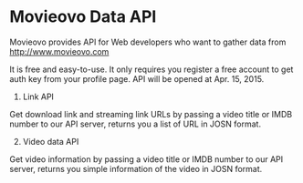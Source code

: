 # Movieovo Data API

Movieovo provides API for Web developers who want to gather data from http://www.movieovo.com 

It is free and easy-to-use. It only requires you register a free account to get auth key from your profile page.
API will be opened at Apr. 15, 2015.

1. Link API

Get download link and streaming link URLs by passing a video title or IMDB number to our API server, returns you a list of URL in JOSN format.

2. Video data API

Get video information by passing a video title or IMDB number to our API server, returns you simple information of the video in JOSN format. 
